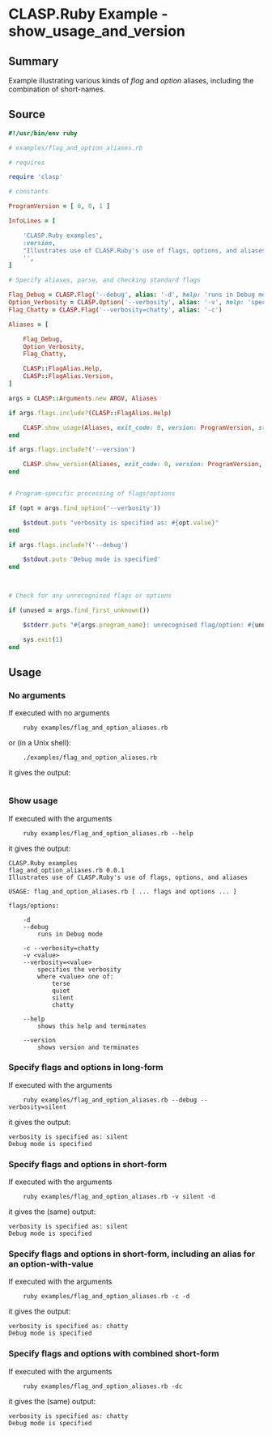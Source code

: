 # CLASP.Ruby Example - **show_usage_and_version**

## Summary

Example illustrating various kinds of *flag* and *option* aliases, including the combination of short-names.

## Source

```ruby
#!/usr/bin/env ruby

# examples/flag_and_option_aliases.rb

# requires

require 'clasp'

# constants

ProgramVersion = [ 0, 0, 1 ]

InfoLines = [

    'CLASP.Ruby examples',
    :version,
    "Illustrates use of CLASP.Ruby's use of flags, options, and aliases",
    '',
]

# Specify aliases, parse, and checking standard flags

Flag_Debug = CLASP.Flag('--debug', alias: '-d', help: 'runs in Debug mode')
Option_Verbosity = CLASP.Option('--verbosity', alias: '-v', help: 'specifies the verbosity', values: [ 'terse', 'quiet', 'silent', 'chatty' ])
Flag_Chatty = CLASP.Flag('--verbosity=chatty', alias: '-c')

Aliases = [

	Flag_Debug,
	Option_Verbosity,
	Flag_Chatty,

    CLASP::FlagAlias.Help,
    CLASP::FlagAlias.Version,
]

args = CLASP::Arguments.new ARGV, Aliases

if args.flags.include?(CLASP::FlagAlias.Help)

    CLASP.show_usage(Aliases, exit_code: 0, version: ProgramVersion, stream: $stdout, info_lines: InfoLines)
end

if args.flags.include?('--version')

    CLASP.show_version(Aliases, exit_code: 0, version: ProgramVersion, stream: $stdout)
end


# Program-specific processing of flags/options

if (opt = args.find_option('--verbosity'))

	$stdout.puts "verbosity is specified as: #{opt.value}"
end

if args.flags.include?('--debug')

	$stdout.puts 'Debug mode is specified'
end



# Check for any unrecognised flags or options

if (unused = args.find_first_unknown())

	$stderr.puts "#{args.program_name}: unrecognised flag/option: #{unused}"

    sys.exit(1)
end
```

## Usage

### No arguments

If executed with no arguments

```
    ruby examples/flag_and_option_aliases.rb
```

or (in a Unix shell):

```
    ./examples/flag_and_option_aliases.rb
```

it gives the output:

```
```

### Show usage

If executed with the arguments

```
    ruby examples/flag_and_option_aliases.rb --help
```

it gives the output:

```
CLASP.Ruby examples
flag_and_option_aliases.rb 0.0.1
Illustrates use of CLASP.Ruby's use of flags, options, and aliases

USAGE: flag_and_option_aliases.rb [ ... flags and options ... ]

flags/options:

	-d
	--debug
		runs in Debug mode

	-c --verbosity=chatty
	-v <value>
	--verbosity=<value>
		specifies the verbosity
		where <value> one of:
			terse
			quiet
			silent
			chatty

	--help
		shows this help and terminates

	--version
		shows version and terminates
```

### Specify flags and options in long-form

If executed with the arguments

```
    ruby examples/flag_and_option_aliases.rb --debug --verbosity=silent
```

it gives the output:

```
verbosity is specified as: silent
Debug mode is specified
```

### Specify flags and options in short-form

If executed with the arguments

```
    ruby examples/flag_and_option_aliases.rb -v silent -d
```

it gives the (same) output:

```
verbosity is specified as: silent
Debug mode is specified
```

### Specify flags and options in short-form, including an alias for an option-with-value

If executed with the arguments

```
    ruby examples/flag_and_option_aliases.rb -c -d
```

it gives the output:

```
verbosity is specified as: chatty
Debug mode is specified
```

### Specify flags and options with combined short-form

If executed with the arguments

```
    ruby examples/flag_and_option_aliases.rb -dc
```

it gives the (same) output:

```
verbosity is specified as: chatty
Debug mode is specified
```

